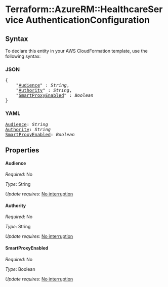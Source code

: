 # Terraform::AzureRM::HealthcareService AuthenticationConfiguration

## Syntax

To declare this entity in your AWS CloudFormation template, use the following syntax:

### JSON

<pre>
{
    "<a href="#audience" title="Audience">Audience</a>" : <i>String</i>,
    "<a href="#authority" title="Authority">Authority</a>" : <i>String</i>,
    "<a href="#smartproxyenabled" title="SmartProxyEnabled">SmartProxyEnabled</a>" : <i>Boolean</i>
}
</pre>

### YAML

<pre>
<a href="#audience" title="Audience">Audience</a>: <i>String</i>
<a href="#authority" title="Authority">Authority</a>: <i>String</i>
<a href="#smartproxyenabled" title="SmartProxyEnabled">SmartProxyEnabled</a>: <i>Boolean</i>
</pre>

## Properties

#### Audience

_Required_: No

_Type_: String

_Update requires_: [No interruption](https://docs.aws.amazon.com/AWSCloudFormation/latest/UserGuide/using-cfn-updating-stacks-update-behaviors.html#update-no-interrupt)

#### Authority

_Required_: No

_Type_: String

_Update requires_: [No interruption](https://docs.aws.amazon.com/AWSCloudFormation/latest/UserGuide/using-cfn-updating-stacks-update-behaviors.html#update-no-interrupt)

#### SmartProxyEnabled

_Required_: No

_Type_: Boolean

_Update requires_: [No interruption](https://docs.aws.amazon.com/AWSCloudFormation/latest/UserGuide/using-cfn-updating-stacks-update-behaviors.html#update-no-interrupt)

